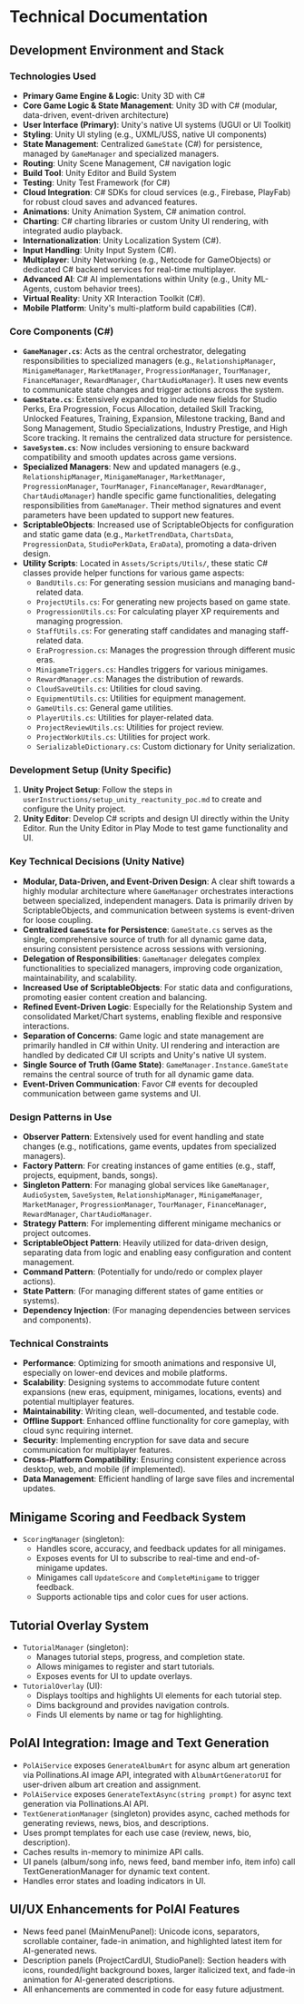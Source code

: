 # Technical Documentation

## Development Environment and Stack

### Technologies Used
- **Primary Game Engine & Logic**: Unity 3D with C#
- **Core Game Logic & State Management**: Unity 3D with C# (modular, data-driven, event-driven architecture)
- **User Interface (Primary)**: Unity's native UI systems (UGUI or UI Toolkit)
- **Styling**: Unity UI styling (e.g., UXML/USS, native UI components)
- **State Management**: Centralized `GameState` (C#) for persistence, managed by `GameManager` and specialized managers.
- **Routing**: Unity Scene Management, C# navigation logic
- **Build Tool**: Unity Editor and Build System
- **Testing**: Unity Test Framework (for C#)
- **Cloud Integration**: C# SDKs for cloud services (e.g., Firebase, PlayFab) for robust cloud saves and advanced features.
- **Animations**: Unity Animation System, C# animation control.
- **Charting**: C# charting libraries or custom Unity UI rendering, with integrated audio playback.
- **Internationalization**: Unity Localization System (C#).
- **Input Handling**: Unity Input System (C#).
- **Multiplayer**: Unity Networking (e.g., Netcode for GameObjects) or dedicated C# backend services for real-time multiplayer.
- **Advanced AI**: C# AI implementations within Unity (e.g., Unity ML-Agents, custom behavior trees).
- **Virtual Reality**: Unity XR Interaction Toolkit (C#).
- **Mobile Platform**: Unity's multi-platform build capabilities (C#).

### Core Components (C#)
- **`GameManager.cs`**: Acts as the central orchestrator, delegating responsibilities to specialized managers (e.g., `RelationshipManager`, `MinigameManager`, `MarketManager`, `ProgressionManager`, `TourManager`, `FinanceManager`, `RewardManager`, `ChartAudioManager`). It uses new events to communicate state changes and trigger actions across the system.
- **`GameState.cs`**: Extensively expanded to include new fields for Studio Perks, Era Progression, Focus Allocation, detailed Skill Tracking, Unlocked Features, Training, Expansion, Milestone tracking, Band and Song Management, Studio Specializations, Industry Prestige, and High Score tracking. It remains the centralized data structure for persistence.
- **`SaveSystem.cs`**: Now includes versioning to ensure backward compatibility and smooth updates across game versions.
- **Specialized Managers**: New and updated managers (e.g., `RelationshipManager`, `MinigameManager`, `MarketManager`, `ProgressionManager`, `TourManager`, `FinanceManager`, `RewardManager`, `ChartAudioManager`) handle specific game functionalities, delegating responsibilities from `GameManager`. Their method signatures and event parameters have been updated to support new features.
- **ScriptableObjects**: Increased use of ScriptableObjects for configuration and static game data (e.g., `MarketTrendData`, `ChartsData`, `ProgressionData`, `StudioPerkData`, `EraData`), promoting a data-driven design.
- **Utility Scripts**: Located in `Assets/Scripts/Utils/`, these static C# classes provide helper functions for various game aspects:
    - `BandUtils.cs`: For generating session musicians and managing band-related data.
    - `ProjectUtils.cs`: For generating new projects based on game state.
    - `ProgressionUtils.cs`: For calculating player XP requirements and managing progression.
    - `StaffUtils.cs`: For generating staff candidates and managing staff-related data.
    - `EraProgression.cs`: Manages the progression through different music eras.
    - `MinigameTriggers.cs`: Handles triggers for various minigames.
    - `RewardManager.cs`: Manages the distribution of rewards.
    - `CloudSaveUtils.cs`: Utilities for cloud saving.
    - `EquipmentUtils.cs`: Utilities for equipment management.
    - `GameUtils.cs`: General game utilities.
    - `PlayerUtils.cs`: Utilities for player-related data.
    - `ProjectReviewUtils.cs`: Utilities for project review.
    - `ProjectWorkUtils.cs`: Utilities for project work.
    - `SerializableDictionary.cs`: Custom dictionary for Unity serialization.

### Development Setup (Unity Specific)
1.  **Unity Project Setup**: Follow the steps in `userInstructions/setup_unity_reactunity_poc.md` to create and configure the Unity project.
2.  **Unity Editor**: Develop C# scripts and design UI directly within the Unity Editor. Run the Unity Editor in Play Mode to test game functionality and UI.

### Key Technical Decisions (Unity Native)
- **Modular, Data-Driven, and Event-Driven Design**: A clear shift towards a highly modular architecture where `GameManager` orchestrates interactions between specialized, independent managers. Data is primarily driven by ScriptableObjects, and communication between systems is event-driven for loose coupling.
- **Centralized `GameState` for Persistence**: `GameState.cs` serves as the single, comprehensive source of truth for all dynamic game data, ensuring consistent persistence across sessions with versioning.
- **Delegation of Responsibilities**: `GameManager` delegates complex functionalities to specialized managers, improving code organization, maintainability, and scalability.
- **Increased Use of ScriptableObjects**: For static data and configurations, promoting easier content creation and balancing.
- **Refined Event-Driven Logic**: Especially for the Relationship System and consolidated Market/Chart systems, enabling flexible and responsive interactions.
- **Separation of Concerns**: Game logic and state management are primarily handled in C# within Unity. UI rendering and interaction are handled by dedicated C# UI scripts and Unity's native UI system.
- **Single Source of Truth (Game State)**: `GameManager.Instance.GameState` remains the central source of truth for all dynamic game data.
- **Event-Driven Communication**: Favor C# events for decoupled communication between game systems and UI.

### Design Patterns in Use
- **Observer Pattern**: Extensively used for event handling and state changes (e.g., notifications, game events, updates from specialized managers).
- **Factory Pattern**: For creating instances of game entities (e.g., staff, projects, equipment, bands, songs).
- **Singleton Pattern**: For managing global services like `GameManager`, `AudioSystem`, `SaveSystem`, `RelationshipManager`, `MinigameManager`, `MarketManager`, `ProgressionManager`, `TourManager`, `FinanceManager`, `RewardManager`, `ChartAudioManager`.
- **Strategy Pattern**: For implementing different minigame mechanics or project outcomes.
- **ScriptableObject Pattern**: Heavily utilized for data-driven design, separating data from logic and enabling easy configuration and content management.
- **Command Pattern**: (Potentially for undo/redo or complex player actions).
- **State Pattern**: (For managing different states of game entities or systems).
- **Dependency Injection**: (For managing dependencies between services and components).

### Technical Constraints
- **Performance**: Optimizing for smooth animations and responsive UI, especially on lower-end devices and mobile platforms.
- **Scalability**: Designing systems to accommodate future content expansions (new eras, equipment, minigames, locations, events) and potential multiplayer features.
- **Maintainability**: Writing clean, well-documented, and testable code.
- **Offline Support**: Enhanced offline functionality for core gameplay, with cloud sync requiring internet.
- **Security**: Implementing encryption for save data and secure communication for multiplayer features.
- **Cross-Platform Compatibility**: Ensuring consistent experience across desktop, web, and mobile (if implemented).
- **Data Management**: Efficient handling of large save files and incremental updates.

## Minigame Scoring and Feedback System
- `ScoringManager` (singleton):
  - Handles score, accuracy, and feedback updates for all minigames.
  - Exposes events for UI to subscribe to real-time and end-of-minigame updates.
  - Minigames call `UpdateScore` and `CompleteMinigame` to trigger feedback.
  - Supports actionable tips and color cues for user actions.

## Tutorial Overlay System
- `TutorialManager` (singleton):
  - Manages tutorial steps, progress, and completion state.
  - Allows minigames to register and start tutorials.
  - Exposes events for UI to update overlays.
- `TutorialOverlay` (UI):
  - Displays tooltips and highlights UI elements for each tutorial step.
  - Dims background and provides navigation controls.
  - Finds UI elements by name or tag for highlighting.

## PolAI Integration: Image and Text Generation
- `PolAiService` exposes `GenerateAlbumArt` for async album art generation via Pollinations.AI image API, integrated with `AlbumArtGeneratorUI` for user-driven album art creation and assignment.
- `PolAiService` exposes `GenerateTextAsync(string prompt)` for async text generation via Pollinations.AI API.
- `TextGenerationManager` (singleton) provides async, cached methods for generating reviews, news, bios, and descriptions.
- Uses prompt templates for each use case (review, news, bio, description).
- Caches results in-memory to minimize API calls.
- UI panels (album/song info, news feed, band member info, item info) call TextGenerationManager for dynamic text content.
- Handles error states and loading indicators in UI.

## UI/UX Enhancements for PolAI Features
- News feed panel (MainMenuPanel): Unicode icons, separators, scrollable container, fade-in animation, and highlighted latest item for AI-generated news.
- Description panels (ProjectCardUI, StudioPanel): Section headers with icons, rounded/light background boxes, larger italicized text, and fade-in animation for AI-generated descriptions.
- All enhancements are commented in code for easy future adjustment.
